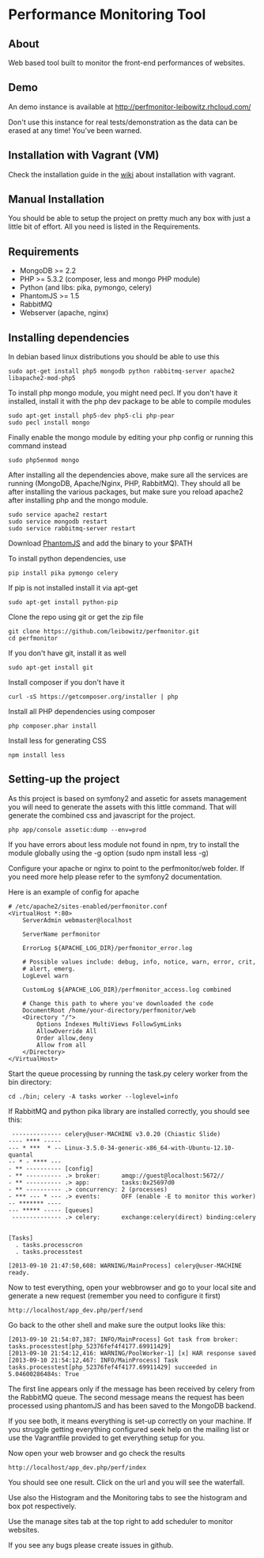 Performance Monitoring Tool
===========================

About
-----

Web based tool built to monitor the front-end performances of websites.

Demo
-----

An demo instance is available at http://perfmonitor-leibowitz.rhcloud.com/

Don't use this instance for real tests/demonstration as the data can be erased at any time! You've been warned.


Installation with Vagrant (VM)
----------------

Check the installation guide in the [wiki](https://github.com/leibowitz/perfmonitor/wiki/Getting-Started) about installation with vagrant.

Manual Installation
------------

You should be able to setup the project on pretty much any box with just a little bit of effort. All you need is listed in the Requirements.

Requirements
------------

- MongoDB >= 2.2
- PHP >= 5.3.2 (composer, less and mongo PHP module)
- Python (and libs: pika, pymongo, celery)
- PhantomJS >= 1.5
- RabbitMQ
- Webserver (apache, nginx)

Installing dependencies
-----------

In debian based linux distributions you should be able to use this
    
    sudo apt-get install php5 mongodb python rabbitmq-server apache2 libapache2-mod-php5

To install php mongo module, you might need pecl. If you don't have it installed, install it with the php dev package to be able to compile modules
    
    sudo apt-get install php5-dev php5-cli php-pear
    sudo pecl install mongo

Finally enable the mongo module by editing your php config or running this command instead

    sudo php5enmod mongo
    
After installing all the dependencies above, make sure all the services are running (MongoDB, Apache/Nginx, PHP, RabbitMQ). They should all be after installing the various packages, but make sure you reload apache2 after installing php and the mongo module.

    sudo service apache2 restart
    sudo service mongodb restart
    sudo service rabbitmq-server restart

Download [PhantomJS](http://phantomjs.org/download.html) and add the binary to your $PATH

To install python dependencies, use 

    pip install pika pymongo celery
    
If pip is not installed install it via apt-get

    sudo apt-get install python-pip

Clone the repo using git or get the zip file

    git clone https://github.com/leibowitz/perfmonitor.git
    cd perfmonitor

If you don't have git, install it as well

    sudo apt-get install git

Install composer if you don't have it

    curl -sS https://getcomposer.org/installer | php

Install all PHP dependencies using composer

    php composer.phar install

Install less for generating CSS

    npm install less

Setting-up the project
-------------

As this project is based on symfony2 and assetic for assets management you will need to generate the assets with this little command. That will generate the combined css and javascript for the project.

    php app/console assetic:dump --env=prod

If you have errors about less module not found in npm, try to install the module globally using the -g option (sudo npm install less -g)

Configure your apache or nginx to point to the perfmonitor/web folder. If you need more help please refer to the symfony2 documentation.

Here is an example of config for apache

    # /etc/apache2/sites-enabled/perfmonitor.conf
    <VirtualHost *:80>
        ServerAdmin webmaster@localhost

        ServerName perfmonitor

        ErrorLog ${APACHE_LOG_DIR}/perfmonitor_error.log

        # Possible values include: debug, info, notice, warn, error, crit,
        # alert, emerg.
        LogLevel warn

        CustomLog ${APACHE_LOG_DIR}/perfmonitor_access.log combined

        # Change this path to where you've downloaded the code
        DocumentRoot /home/your-directory/perfmonitor/web
        <Directory "/">
            Options Indexes MultiViews FollowSymLinks
            AllowOverride All
            Order allow,deny
            Allow from all
        </Directory>
    </VirtualHost>

Start the queue processing by running the task.py celery worker from the bin directory:

    cd ./bin; celery -A tasks worker --loglevel=info

If RabbitMQ and python pika library are installed correctly, you should see this:

     -------------- celery@user-MACHINE v3.0.20 (Chiastic Slide)
    ---- **** ----- 
    --- * ***  * -- Linux-3.5.0-34-generic-x86_64-with-Ubuntu-12.10-quantal
    -- * - **** --- 
    - ** ---------- [config]
    - ** ---------- .> broker:      amqp://guest@localhost:5672//
    - ** ---------- .> app:         tasks:0x25697d0
    - ** ---------- .> concurrency: 2 (processes)
    - *** --- * --- .> events:      OFF (enable -E to monitor this worker)
    -- ******* ---- 
    --- ***** ----- [queues]
     -------------- .> celery:      exchange:celery(direct) binding:celery
                    
    
    [Tasks]
      . tasks.processcron
      . tasks.processtest

    [2013-09-10 21:47:50,608: WARNING/MainProcess] celery@user-MACHINE ready.

Now to test everything, open your webbrowser and go to your local site and generate a new request (remember you need to configure it first)

    http://localhost/app_dev.php/perf/send

Go back to the other shell and make sure the output looks like this:

    [2013-09-10 21:54:07,387: INFO/MainProcess] Got task from broker: tasks.processtest[php_52376fef4f4177.69911429]
    [2013-09-10 21:54:12,416: WARNING/PoolWorker-1] [x] HAR response saved
    [2013-09-10 21:54:12,467: INFO/MainProcess] Task tasks.processtest[php_52376fef4f4177.69911429] succeeded in 5.04600286484s: True

The first line appears only if the message has been received by celery from the RabbitMQ queue.
The second message means the request has been processed using phantomJS and has been saved to the MongoDB backend.

If you see both, it means everything is set-up correctly on your machine. If you struggle getting everything configured seek help on the mailing list or use the Vagrantfile provided to get everything setup for you.

Now open your web browser and go check the results

    http://localhost/app_dev.php/perf/index

You should see one result. Click on the url and you will see the waterfall.

Use also the Histogram and the Monitoring tabs to see the histogram and box pot respectively.

Use the manage sites tab at the top right to add scheduler to monitor websites.

If you see any bugs please create issues in github. 

